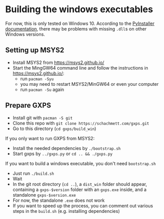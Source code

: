 # Building the windows executables

For now, this is only tested on Windows 10. According to the [PyInstaller documentation](https://pyinstaller.readthedocs.io/en/v3.3.1/usage.html#windows), there may be problems with missing `.dll`s on other Windows versions.

## Setting up MSYS2

* Install MSYS2 from https://msys2.github.io/
* Start the MingGW64 command line and follow the instructions in https://msys2.github.io/:
	- run `pacman -Syu`
	- you may need to restart MSYS2/MinGW64 or even your computer
	- run `pacman -Su` again
	
## Prepare GXPS

* Install git with `pacman -S git`
* Clone this repo with `git clone https://schachmett.com/gxps.git`
* Go to this directory (`cd gxps/build_win`)

If you only want to run GXPS from MSYS2:

* Install the needed dependencies by `./bootstrap.sh`
* Start gxps by `../gxps.py` or `cd .. && ./gxps.py`

If you want to build a windows executable, you don't need `bootstrap.sh`

* Just run `./build.sh`
* Wait
* In the git root directory (`cd ..`), a `dist_win` folder should appear, containing a `gxps-$version` folder with an `gxps.exe` inside, and a standalone `gxps-$version.exe`
* For now, the standalone `.exe` does not work
* If you want to speed up the process, you can comment out various steps in the `build.sh` (e.g. installing dependencies)